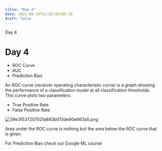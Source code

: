 ```yaml
---
title: "Day 4"
date: 2021-06-14T12:02:01+05:30
draft: false
---
```


Day 4

# Day 4

* ROC Curve
* AUC
* Prediction Bias

An ROC curve (receiver operating characteristic curve) is a graph showing the performance of a classification model at all classification thresholds. This curve plots two parameters:

* True Positive Rate
* False Positive Rate

![39e3f53720752fa683b013de90e663a5.png](../_resources/4f1712555f6840d3a15c1b5a8d5a52e0.png)

Area under the ROC curve is nothing but the area below the ROC curve that is given.

For Prediction Bias check out Google ML course